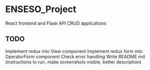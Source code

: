 # ENSESO_Project

React frontend and Flask API CRUD applicationx

## TODO

Implement redux into View component
Implement redux form into OperatorForm component
Check error handling
Write README.md (instructions to run, make screenshots visible, better description)